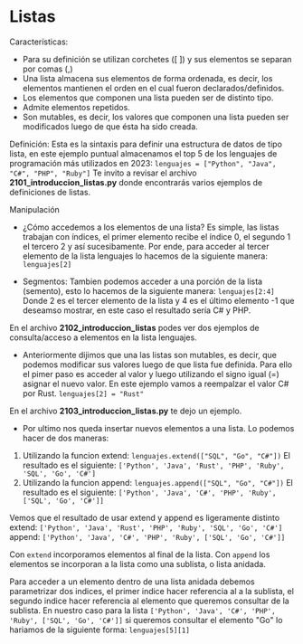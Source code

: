 # Listas

Características:
* Para su definición se utilizan corchetes ([ ]) y sus elementos se separan por comas (,)
* Una lista almacena sus elementos de forma ordenada, es decir, los elementos mantienen el orden en el cual fueron declarados/definidos.
* Los elementos que componen una lista pueden ser de distinto tipo.
* Admite elementos repetidos.
* Son mutables, es decir, los valores que componen una lista pueden ser modificados luego de que ésta ha sido creada.

Definición:
Esta es la sintaxis para definir una estructura de datos de tipo lista, en este ejemplo puntual almacenamos el top 5 de los lenguajes de programación más utilizados en 2023:
`lenguajes = ["Python", "Java", "C#", "PHP", "Ruby"]`
Te invito a revisar el archivo **2101_introduccion_listas.py** donde encontrarás varios ejemplos de definiciones de listas.


Manipulación
* ¿Cómo accedemos a los elementos de una lista?
Es simple, las listas trabajan con índices, el primer elemento recibe el índice 0, el segundo 1 el tercero 2 y así sucesibamente. Por ende, para acceder al tercer elemento de la lista lenguajes lo hacemos de la siguiente manera: 
`lenguajes[2]`

* Segmentos:
Tambien podemos acceder a una porción de la lista (semento), esto lo hacemos de la siguiente manera:
`lenguajes[2:4]`
Donde 2 es el tercer elemento de la lista y 4 es el último elemento -1 que deseamso mostrar, en este caso el resultado sería C# y PHP.

En el archivo **2102_introduccion_listas** podes ver dos ejemplos de consulta/acceso a elementos en la lista lenguajes.

* Anteriormente dijimos que una las listas son mutables, es decir, que podemos modificar sus valores luego de que lista fue definida. Para ello el pimer paso es acceder al valor y luego utilizando el signo igual (=) asignar el nuevo valor. En este ejemplo vamos a reempalzar el valor C# por Rust.
`lenguajes[2] = "Rust"`

En el archivo **2103_introduccion_listas.py** te dejo un ejemplo.

* Por ultimo nos queda insertar nuevos elementos a una lista. Lo podemos hacer de dos maneras:
1. Utilizando la funcion extend:
`lenguajes.extend(["SQL", "Go", "C#"])`
El resultado es el siguiente: `['Python', 'Java', 'Rust', 'PHP', 'Ruby', 'SQL', 'Go', 'C#']`
2. Utilizando la funcion append:
`lenguajes.append(["SQL", "Go", "C#"])`
El resultado es el siguiente: `['Python', 'Java', 'C#', 'PHP', 'Ruby', ['SQL', 'Go', 'C#']]`

Vemos que el resultado de usar extend y append es ligeramente distinto
 extend: `['Python', 'Java', 'Rust', 'PHP', 'Ruby', 'SQL', 'Go', 'C#']`
 append: `['Python', 'Java', 'C#', 'PHP', 'Ruby', ['SQL', 'Go', 'C#']]`

Con `extend` incorporamos elementos al final de la lista.
Con `append` los elementos se incorporan a la lista como una sublista, o lista anidada.

Para acceder a un elemento dentro de una lista anidada debemos parametrizar dos indices, el primer indice hacer referencia al a la sublista, el segundo indice hacer referencia al elemento que queremos consultar de la sublista. En nuestro caso para la lista `['Python', 'Java', 'C#', 'PHP', 'Ruby', ['SQL', 'Go', 'C#']]` si queremos consultar el elemento "Go" lo hariamos de la siguiente forma:
`lenguajes[5][1]`
